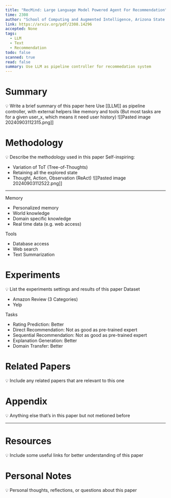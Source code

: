 ```yaml
---
title: "RecMind: Large Language Model Powered Agent For Recommendation"
time: 2308
author: "School of Computing and Augmented Intelligence, Arizona State University\r; Amazon Alexa AI"
link: https://arxiv.org/pdf/2308.14296
accepted: None
tags:
  - LLM
  - Text
  - Recommendation
todo: false
scanned: true
read: false
summary: Use LLM as pipeline controller for recommedation system
---
```

# Summary
💡 Write a brief summary of this paper here
Use [[LLM]] as pipeline controller, with external helpers like memory and tools
(But most tasks are for a given user_x, which means it need user history)
![[Pasted image 20240903112315.png]]
# Methodology
💡 Describe the methodology used in this paper
Self-inspiring:
- Variation of ToT (Tree-of-Thoughts)
- Retaining all the explored state
- Thought, Action, Observation (ReAct)
![[Pasted image 20240903112522.png]]
---
Memory
- Personalized memory
- World knowledge
- Domain specific knowledge
- Real time data (e.g. web access)

Tools
- Database access
- Web search
- Text Summarization

# Experiments
💡 List the experiments settings and results of this paper
Dataset
- Amazon Review (3 Categories)
- Yelp

Tasks
- Rating Prediction: Better
- Direct Recommendation: Not as good as pre-trained expert
- Sequential Recommendation:  Not as good as pre-trained expert
- Explanation Generation: Better
- Domain Transfer: Better

# Related Papers
💡 Include any related papers that are relevant to this one

# Appendix
💡 Anything else that’s in this paper but not metioned before

---
# Resources
💡 Include some useful links for better understanding of this paper

# Personal Notes
💡 Personal thoughts, reflections, or questions about this paper